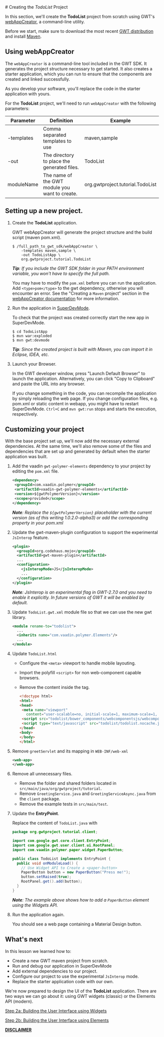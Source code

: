 # Creating the *TodoList* Project

In this section, we'll create the **TodoList** project from scratch using GWT's [webAppCreator](https://www.gwtproject.org/doc/latest/RefCommandLineTools.html#webAppCreator), a command-line utility.

Before we start, make sure to download the most recent [GWT distribution](../../../download.html) and install [Maven](https://maven.apache.org/).

## Using webAppCreator

The `webAppCreator` is a command-line tool included in the GWT SDK. It generates the project structure necessary to get started. It also creates a starter application, which you can run to ensure that the components are created and linked successfully.

As you develop your software, you'll replace the code in the starter application with yours.

For the **TodoList** project, we'll need to run `webAppCreator` with the following parameters:


| Parameter  | Definition                                     | Example      |
| ---------- | -----------------------------------------------| ------------ |
| -templates | Comma separated templates to use               | maven,sample |
| -out       | The directory to place the generated files.    | TodoList     |
| moduleName | The name of the GWT module you want to create. | org.gwtproject.tutorial.TodoList |


## Setting up a new project.

1. Create the **TodoList** application.

      GWT webAppCreator will generate the project structure and the build script (maven pom.xml).

      ```shell
      $ /full_path_to_gwt_sdk/webAppCreator \
          -templates maven,sample \
          -out TodoListApp \
          org.gwtproject.tutorial.TodoList
      ```

      _**Tip**: If you include the GWT SDK folder in your PATH environment variable, you won't have to specify the full path._

      You may have to modify the `pom.xml` before you can run the application. Add `<type>pom</type>` to the gwt dependency, otherwise you will encounter an error. See the "Creating a `Maven` project" section in the [webAppCreator documentation](https://www.gwtproject.org/doc/latest/RefCommandLineTools.html#webAppCreator) for more information.

2. Run the application in [SuperDevMode](articles/superdevmode.html).

     To check that the project was created correctly start the new app in SuperDevMode.

     ```shell
     $ cd TodoListApp
     $ mvn war:exploded
     $ mvn gwt:devmode
     ```

      _**Tip**: Since the created project is built with Maven, you can import it in Eclipse, IDEA, etc._

3. Launch your Browser.

    In the GWT developer window, press "Launch Default Browser" to launch the application. Alternatively, you can click "Copy to Clipboard" and paste the URL into any browser.

    If you change something in the code, you can recompile the application by simply reloading the web page. If you change configuration files, e.g. pom.xml or static content in webapp, you might have to restart SuperDevMode. `Ctrl+C` and `mvn gwt:run` stops and starts the execution, respectively.

## Customizing your project

With the base project set up, we'll now add the necessary external dependencies. At the same time, we'll also remove some of the files and dependencies that are set up and generated by default when the starter application was built.


1. Add the vaadin `gwt-polymer-elements` dependency to your project by editing the `pom.xml` file.

    ```xml
    <dependency>
     <groupId>com.vaadin.polymer</groupId>
     <artifactId>vaadin-gwt-polymer-elements</artifactId>
     <version>${gwtPolymerVersion}</version>
     <scope>provided</scope>
    </dependency>
    ```

     _**Note**: Replace the `${gwtPolymerVersion}` placeholder with the current version (as of this writing 1.0.2.0-alpha3) or add the corresponding property in your pom.xml_

2. Update the gwt-maven-plugin configuration to support the experimental `JsInterop` feature.

    ```xml
    <plugin>
      <groupId>org.codehaus.mojo</groupId>
      <artifactId>gwt-maven-plugin</artifactId>
      ...
      <configuration>
        <jsInteropMode>JS</jsInteropMode>
        ...
      </configuration>
    </plugin>
    ```
   
      _**Note**: JsInterop is an experimental flag in GWT-2.7.0 and you need to enable it explicitly. In future versions of GWT it will be enabled by default._

3. Update `TodoList.gwt.xml` module file so that we can use the new gwt library.

    ```xml
    <module rename-to="todolist">
      ...
      <inherits name="com.vaadin.polymer.Elements"/>
      ...
    </module>
   ```

4. Update `TodoList.html`
    * Configure the `<meta>` viewport to handle mobile layouting.
    * Import the polyfill `<script>` for non web-component capable browsers.
    * Remove the content inside the <body> tag.

        ```html
        <!doctype html>
        <html>
        <head>
         <meta name="viewport"
           content="user-scalable=no, initial-scale=1, maximum-scale=1, minimum-scale=1" />
         <script src="todolist/bower_components/webcomponentsjs/webcomponents.js"></script>
         <script type="text/javascript" src="todolist/todolist.nocache.js"></script>
        </head>
        <body>
        </body>
        </html>
        ```

5. Remove `greetServlet` and its mapping in `WEB-INF/web-xml`
    
    ```xml
    <web-app>
    </web-app>
    ```

6. Remove all unnecessary files.

    * Remove the folder and shared folders located in `src/main/java/org/gwtproject/tutorial`.
    * Remove `GreetingService.java` and `GreetingServiceAsync.java` from the `client` package.
    * Remove the example tests in `src/main/test`.

7. Update the **EntryPoint**.

    Replace the content of `TodoList.java` with

    ```java   
    package org.gwtproject.tutorial.client;

    import com.google.gwt.core.client.EntryPoint;
    import com.google.gwt.user.client.ui.RootPanel;
    import com.vaadin.polymer.paper.widget.PaperButton;

    public class TodoList implements EntryPoint {
      public void onModuleLoad() {
        // Use Widget API to Create a <paper-button>
        PaperButton button = new PaperButton("Press me!");
        button.setRaised(true);
        RootPanel.get().add(button);
      }
    }
    ```

    _**Note**: The example above shows how to add a  `PaperButton` element using the Widgets API._

8. Run the application again.

    You should see a web page containing a Material Design button.

## What's next

In this lesson we learned how to:

- Create a new GWT maven project from scratch.
- Run and debug our application in SuperDevMode
- Add external dependencies to our project.
- Configure our project to use the experimental `JsInterop` mode.
- Replace the starter application code with our own.

We're now prepared to design the UI of the **TodoList** application. There are two ways we can go about it: using GWT widgets (classic) or the Elements API (modern).

[Step 2a: Building the User Interface using Widgets](widgets-buildui.html)

[Step 2b: Building the User Interface using Elements](elements-buildui.html)

[**DISCLAIMER**](introduction.html#pol-disclaimer)
